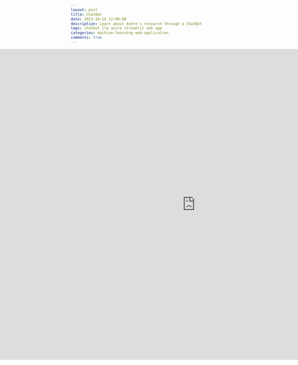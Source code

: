 ```yaml
---
layout: post
title: ChatBot
date: 2023-10-18 12:00:00
description: Learn about André's research through a ChatBot
tags: chatbot llm azure streamlit web app
categories: machine-learning web-application
comments: true
---
```


<body>
	<div style="width:100%; margin-left:-250px;">
	<iframe
		id="chatbot"
		src="https://chatbot-app-demo.streamlit.app/?embed=true"
		frameborder="0"
		width="1300"
		height="1000"
	></iframe>
	<script src="https://cdn.jsdelivr.net/npm/iframe-resizer@4.3.4/js/iframeResizer.min.js"></script>
	<script>
		iFrameResize({}, "#chatbot")
	</script>
	</div>
</body>
